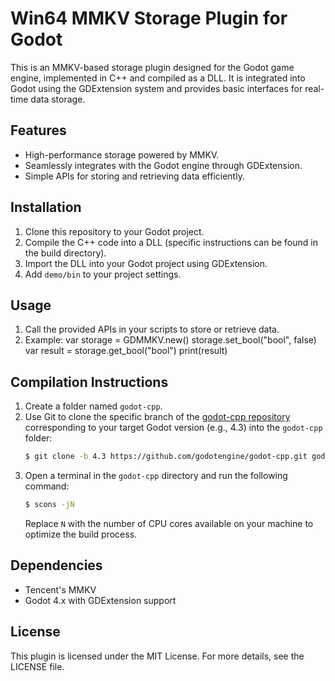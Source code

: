 # Win64 MMKV Storage Plugin for Godot

This is an MMKV-based storage plugin designed for the Godot game engine, implemented in C++ and compiled as a DLL. It is integrated into Godot using the GDExtension system and provides basic interfaces for real-time data storage.

## Features

- High-performance storage powered by MMKV.
- Seamlessly integrates with the Godot engine through GDExtension.
- Simple APIs for storing and retrieving data efficiently.

## Installation

1. Clone this repository to your Godot project.
2. Compile the C++ code into a DLL (specific instructions can be found in the build directory).
3. Import the DLL into your Godot project using GDExtension.
4. Add `demo/bin` to your project settings.

## Usage

1. Call the provided APIs in your scripts to store or retrieve data.
2. Example:
   var storage = GDMMKV.new()
   storage.set_bool("bool", false)
   var result = storage.get_bool("bool")
   print(result)

## Compilation Instructions

1. Create a folder named `godot-cpp`.
2. Use Git to clone the specific branch of the [godot-cpp repository](https://github.com/godotengine/godot-cpp) corresponding to your target Godot version (e.g., 4.3) into the `godot-cpp` folder:
   ```bash
   $ git clone -b 4.3 https://github.com/godotengine/godot-cpp.git godot-cpp
   ```
3. Open a terminal in the `godot-cpp` directory and run the following command:
   ```bash
   $ scons -jN
   ```
   Replace `N` with the number of CPU cores available on your machine to optimize the build process.

## Dependencies

- Tencent's MMKV
- Godot 4.x with GDExtension support

## License

This plugin is licensed under the MIT License. For more details, see the LICENSE file.
